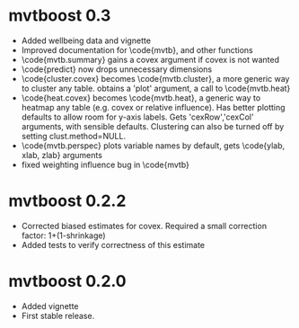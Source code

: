 # mvtboost 0.3
- Added wellbeing data and vignette
- Improved documentation for \code{mvtb}, and other functions
- \code{mvtb.summary} gains a covex argument if covex is not wanted
- \code{predict} now drops unnecessary dimensions
- \code{cluster.covex} becomes \code{mvtb.cluster}, a more generic way to cluster any table. obtains a 'plot' argument, a call to \code{mvtb.heat}
- \code{heat.covex} becomes \code{mvtb.heat}, a generic way to heatmap any table (e.g. covex or relative influence). Has better plotting defaults to allow room for y-axis labels. Gets 'cexRow','cexCol' arguments, with sensible defaults. Clustering can also be turned off by setting clust.method=NULL.
- \code{mvtb.perspec} plots variable names by default, gets \code{ylab, xlab, zlab} arguments
- fixed weighting influence bug in \code{mvtb}

# mvtboost 0.2.2
- Corrected biased estimates for covex. Required a small correction factor: 1+(1-shrinkage)
- Added tests to verify correctness of this estimate

# mvtboost 0.2.0

- Added vignette
- First stable release.